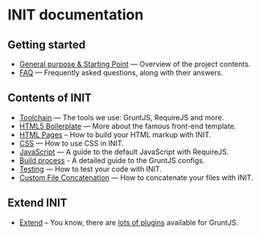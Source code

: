 # INIT documentation

## Getting started

* [General purpose & Starting Point](usage.md) — Overview of the project contents.
* [FAQ](faq.md) — Frequently asked questions, along with their answers.

## Contents of INIT

* [Toolchain](toolchain.md) — The tools we use: GruntJS, RequireJS and more.
* [HTML5 Boilerplate](html5-boilerplate.md) — More about the famous front-end template.
* [HTML Pages](pages.md) – How to build your HTML markup with INIT.
* [CSS](css.md) — How to use CSS in INIT.
* [JavaScript](js.md) — A guide to the default JavaScript with RequireJS.
* [Build process](grunt.md) - A detailed guide to the GruntJS configs.
* [Testing](tests.md) — How to test your code with INIT.
* [Custom File Concatenation](concat.md) — How to concatenate your files with INIT.

## Extend INIT

* [Extend](extend.md) – You know, there are [lots of plugins](http://gruntjs.com/plugins) available for GruntJS.
